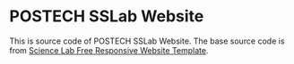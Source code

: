 # POSTECH SSLab Website

This is source code of POSTECH SSLab Website. The base source code is from [Science Lab Free Responsive Website Template](https://www.themezy.com/free-website-templates/121-science-lab-free-responsive-website-template).
